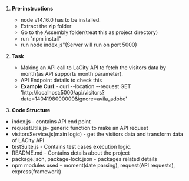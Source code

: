 
1. **Pre-instructions**
    - node v14.16.0 has to be installed.
    - Extract the zip folder
    - Go to the Assembly folder(treat this as project directory)
    - run "npm install"
    - run node index.js"(Server will run on port 5000)
2. **Task**
    - Making an API call to LaCity API to fetch the visitors data by month(as API supports month parameter).
    - API Endpoint details to check this
    - **Example Curl:**-
    curl --location --request GET 'http://localhost:5000/api/visitors?date=1404198000000&ignore=avila_adobe'

3. **Code Structure**
  - index.js - contains API end point
  - requestUtils.js- generic function to make an API request
  - visitorsService.js(main logic) - get the visitors data and transform data of LACity API
  - testSuite.js - Contains test cases execution logic.
  - README.md - Contains details about the project
  - package.json, package-lock.json - packages related details
  - npm modules used - moment(date parsing), request(API requests), express(framework)
